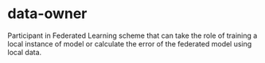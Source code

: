 # data-owner
Participant in Federated Learning scheme that can take the role of training a local instance of model or calculate the error of the federated model using local data.
